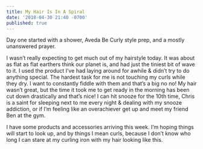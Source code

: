 ```yaml
---
title: My Hair Is In A Spiral
date: '2018-04-30 21:40 -0700'
published: true
---
```

Day one started with a shower, Aveda Be Curly style prep, and a mostly unanswered prayer. 

I wasn’t really expecting to get much out of my hairstyle today. It was about as flat as flat earthers think our planet is, and had just the tiniest bit of wave to it. I used the product I’ve had laying around for awhile & didn’t try to do anything special. The hardest task for me is not touching my curls while they dry. I want to constantly fiddle with them and that’s a big no no! My hair wasn’t great, but the time it took me to get ready in the morning has been cut down drastically and that’s nice! I can hit snooze for the 10th time, Chris is a saint for sleeping next to me every night & dealing with my snooze addiction, or if I’m feeling like an overachiever get up and meet my friend Ben at the gym. 

I have some products and accessories arriving this week. I’m hoping things will start to look up, and by things I mean curls, because I don’t know who long I can stare at my curling iron with my hair looking like this. 



